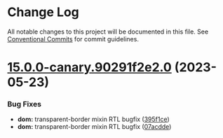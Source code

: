 # Change Log

All notable changes to this project will be documented in this file.
See [Conventional Commits](https://conventionalcommits.org) for commit guidelines.

# [15.0.0-canary.90291f2e2.0](https://github.com/material-components/material-components-web/compare/v14.0.0...v15.0.0-canary.90291f2e2.0) (2023-05-23)


### Bug Fixes

* **dom:** transparent-border mixin RTL bugfix ([395f1ce](https://github.com/material-components/material-components-web/commit/395f1ce61c0056590edd1f7b629f17c4d8599115))
* **dom:** transparent-border mixin RTL bugfix ([07acdde](https://github.com/material-components/material-components-web/commit/07acddef343184362c317a57957a483b4c62cac4))
